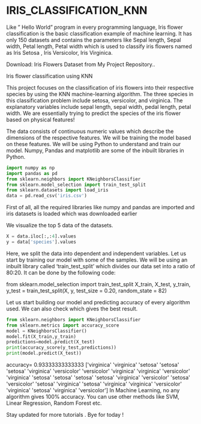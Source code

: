 # IRIS_CLASSIFICATION_KNN


Like ” Hello World” program in every programming language, Iris flower classification is the basic classification example of machine learning. It has only 150 datasets and contains the parameters like Sepal length, Sepal width, Petal length, Petal width which is used to classify iris flowers named as Iris Setosa , Iris Versicolor, Iris Virginica.

Download: Iris Flowers Dataset from My Project Repository..

Iris flower classification using KNN

This project focuses on the classification of iris flowers into their respective species by using the KNN machine-learning algorithm. The three species in this classification problem include setosa, versicolor, and virginica. The explanatory variables include sepal length, sepal width, pedal length, petal width. We are essentially trying to predict the species of the iris flower based on physical features!

The data consists of continuous numeric values which describe the dimensions of the respective features. We will be training the model based on these features. We will be using Python to understand and train our model. Numpy, Pandas and matplotlib are some of the inbuilt libraries in Python.

```python
import numpy as np
import pandas as pd
from sklearn.neighbors import KNeighborsClassifier
from sklearn.model_selection import train_test_split
from sklearn.datasets import load_iris
data = pd.read_csv('iris.csv')

```

First of all, all the required libraries like numpy and pandas are imported and iris datasets is loaded which was downloaded earlier

We visualize the top 5 data of the datasets.

```python
X = data.iloc[:,:4].values
y = data['species'].values
```

Here, we split the data into dependent and independent variables. Let us start by training our model with some of the samples. We will be using an inbuilt library called ‘train_test_split’ which divides our data set into a ratio of 80:20. It can be done by the following code:

from sklearn.model_selection import train_test_split
X_train, X_test, y_train, y_test = train_test_split(X, y, test_size = 0.20, random_state = 82)

Let us start building our model and predicting accuracy of every algorithm used. We can also check which gives the best result.

```python
from sklearn.neighbors import KNeighborsClassifier
from sklearn.metrics import accuracy_score
model = KNeighborsClassifier()
model.fit(X_train,y_train)
predictions=model.predict(X_test)
print(accuracy_score(y_test,predictions))
print(model.predict(X_test))
```

accuracy= 0.93333333333333
['virginica' 'virginica' 'setosa' 'setosa' 'setosa' 'virginica'
 'versicolor' 'versicolor' 'virginica' 'virginica' 'versicolor'
 'virginica' 'setosa' 'setosa' 'setosa' 'setosa' 'virginica' 'versicolor'
 'setosa' 'versicolor' 'setosa' 'virginica' 'setosa' 'virginica'
 'virginica' 'versicolor' 'virginica' 'setosa' 'virginica' 'versicolor']
In Machine Learning, no any algorithm gives 100% accuracy. You can use other methods like SVM, Linear Regression, Random Forest etc. 

Stay updated for more tutorials . Bye for today !
